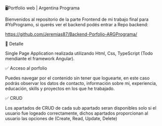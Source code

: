 🖥Portfolio web | Argentina Programa

Bienvenidos al repositorio de la parte Frontend de mi trabajo final para #YoProgramo, si querés ver el backend podés entrar a Repo backend:

https://github.com/Jeremias87/Backend-Porfolio-ARGPrograma/

📝 Detalle

Single Page Application realizada utilizando Html, Css, TypeScript (Todo mendiante el framework Angular).

✅ Acceso al porfolio

Puedes navegar por el contenido sin tener que loguearte, en este caso podrás observar los datos de contacto, información sobre mí, experiencia, educación, skills y proyectos en los que he trabajado.

✅ CRUD

Los apartados de CRUD de cada sub apartado seran disponibles solo si el usuario fue logeado correctamente, dichos apartados proporcionan al usuario las opciones de (Create, Read, Update, Delete)
